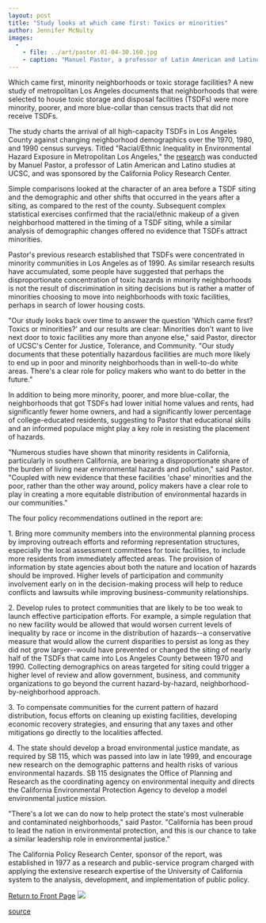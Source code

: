 ```yaml
---
layout: post
title: "Study looks at which came first: Toxics or minorities"
author: Jennifer McNulty
images:
  -
    - file: ../art/pastor.01-04-30.160.jpg
    - caption: "Manuel Pastor, a professor of Latin American and Latino studies, studied toxic storage and disposal facilities in Los Angeles County. Photo: r. r. jones"
---
```


Which came first, minority neighborhoods or toxic storage facilities? A new study of metropolitan Los Angeles documents that neighborhoods that were selected to house toxic storage and disposal facilities (TSDFs) were more minority, poorer, and more blue-collar than census tracts that did not receive TSDFs.

The study charts the arrival of all high-capacity TSDFs in Los Angeles County against changing neighborhood demographics over the 1970, 1980, and 1990 census surveys. Titled "Racial/Ethnic Inequality in Environmental Hazard Exposure in Metropolitan Los Angeles," the [research][1] was conducted by Manuel Pastor, a professor of Latin American and Latino studies at UCSC, and was sponsored by the California Policy Research Center.

Simple comparisons looked at the character of an area before a TSDF siting and the demographic and other shifts that occurred in the years after a siting, as compared to the rest of the county. Subsequent complex statistical exercises confirmed that the racial/ethnic makeup of a given neighborhood mattered in the timing of a TSDF siting, while a similar analysis of demographic changes offered no evidence that TSDFs attract minorities.

Pastor's previous research established that TSDFs were concentrated in minority communities in Los Angeles as of 1990. As similar research results have accumulated, some people have suggested that perhaps the disproportionate concentration of toxic hazards in minority neighborhoods is not the result of discrimination in siting decisions but is rather a matter of minorities choosing to move into neighborhoods with toxic facilities, perhaps in search of lower housing costs.

"Our study looks back over time to answer the question 'Which came first? Toxics or minorities?' and our results are clear: Minorities don't want to live next door to toxic facilities any more than anyone else," said Pastor, director of UCSC's Center for Justice, Tolerance, and Community. "Our study documents that these potentially hazardous facilities are much more likely to end up in poor and minority neighborhoods than in well-to-do white areas. There's a clear role for policy makers who want to do better in the future."

In addition to being more minority, poorer, and more blue-collar, the neighborhoods that got TSDFs had lower initial home values and rents, had significantly fewer home owners, and had a significantly lower percentage of college-educated residents, suggesting to Pastor that educational skills and an informed populace might play a key role in resisting the placement of hazards.

"Numerous studies have shown that minority residents in California, particularly in southern California, are bearing a disproportionate share of the burden of living near environmental hazards and pollution," said Pastor. "Coupled with new evidence that these facilities 'chase' minorities and the poor, rather than the other way around, policy makers have a clear role to play in creating a more equitable distribution of environmental hazards in our communities."

The four policy recommendations outlined in the report are:  
  
1\. Bring more community members into the environmental planning process by improving outreach efforts and reforming representation structures, especially the local assessment committees for toxic facilities, to include more residents from immediately affected areas. The provision of information by state agencies about both the nature and location of hazards should be improved. Higher levels of participation and community involvement early on in the decision-making process will help to reduce conflicts and lawsuits while improving business-community relationships.  
  
2\. Develop rules to protect communities that are likely to be too weak to launch effective participation efforts. For example, a simple regulation that no new facility would be allowed that would worsen current levels of inequality by race or income in the distribution of hazards--a conservative measure that would allow the current disparities to persist as long as they did not grow larger--would have prevented or changed the siting of nearly half of the TSDFs that came into Los Angeles County between 1970 and 1990. Collecting demographics on areas targeted for siting could trigger a higher level of review and allow government, business, and community organizations to go beyond the current hazard-by-hazard, neighborhood-by-neighborhood approach.  
  
3\. To compensate communities for the current pattern of hazard distribution, focus efforts on cleaning up existing facilities, developing economic recovery strategies, and ensuring that any taxes and other mitigations go directly to the localities affected.  
  
4\. The state should develop a broad environmental justice mandate, as required by SB 115, which was passed into law in late 1999, and encourage new research on the demographic patterns and health risks of various environmental hazards. SB 115 designates the Office of Planning and Research as the coordinating agency on environmental inequity and directs the California Environmental Protection Agency to develop a model environmental justice mission.   
  
"There's a lot we can do now to help protect the state's most vulnerable and contaminated neighborhoods," said Pastor. "California has been proud to lead the nation in environmental protection, and this is our chance to take a similar leadership role in environmental justice."

The California Policy Research Center, sponsor of the report, was established in 1977 as a research and public-service program charged with applying the extensive research expertise of the University of California system to the analysis, development, and implementation of public policy.

  
[Return to Front Page][2] ![ ][3]

[1]: http://www.ucop.edu/cprc/
[2]: ../../index.html
[3]: ../../images/trans.gif

[source](http://www1.ucsc.edu/currents/00-01/04-30/toxics.html "Permalink to toxics")
